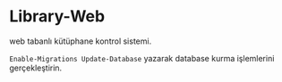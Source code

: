 # Library-Web
 
 web tabanlı kütüphane kontrol sistemi.

`
Enable-Migrations
Update-Database
`
yazarak database kurma işlemlerini gerçekleştirin.
